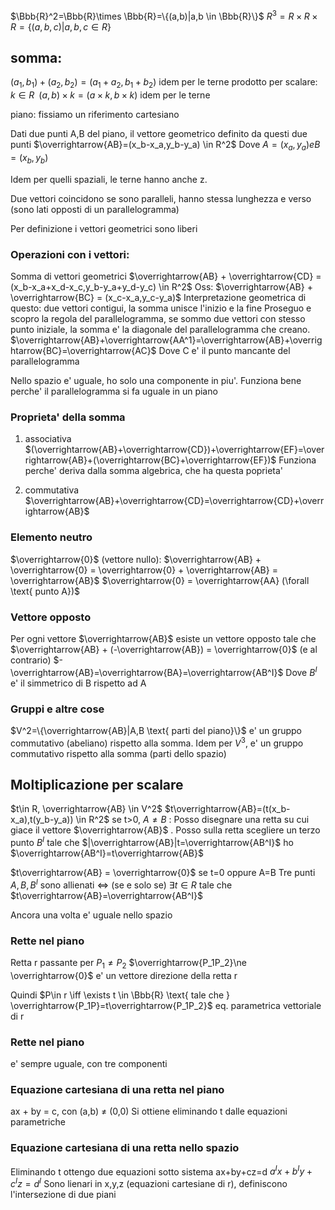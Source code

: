 $\Bbb{R}^2=\Bbb{R}\times \Bbb{R}=\{(a,b)|a,b \in \Bbb{R}\}$
$R^3=R\times R \times R=\{(a,b,c)|a,b,c \in R\}$


## somma: 
$(a_1,b_1)+(a_2,b_2)=(a_1+a_2,b_1+b_2)$
idem per le terne
prodotto per scalare: $k\in R \;\;(a,b)\times k=(a\times k,b \times k)$
idem per le terne

piano: fissiamo un riferimento cartesiano

Dati due punti A,B del piano, il vettore geometrico definito da questi due punti $\overrightarrow{AB}=(x_b-x_a,y_b-y_a) \in R^2$
Dove $A = (x_a, y_a) e B=(x_b,y_b)$

Idem per quelli spaziali, le terne hanno anche z.

Due vettori coincidono se sono paralleli, hanno stessa lunghezza e verso (sono lati opposti di un parallelogramma)

Per definizione i vettori geometrici sono liberi

### Operazioni con i vettori:
Somma di vettori geometrici
$\overrightarrow{AB} + \overrightarrow{CD} = (x_b-x_a+x_d-x_c,y_b-y_a+y_d-y_c) \in R^2$
Oss: 
$\overrightarrow{AB} + \overrightarrow{BC} = (x_c-x_a,y_c-y_a)$
Interpretazione geometrica di questo: due vettori contigui, la somma unisce l'inizio e la fine
Proseguo e scopro la regola del parallelogramma, se sommo due vettori con stesso punto iniziale, la somma e' la diagonale del parallelogramma che creano.
$\overrightarrow{AB}+\overrightarrow{AA^1}=\overrightarrow{AB}+\overrightarrow{BC}=\overrightarrow{AC}$
Dove C e' il punto mancante del parallelogramma

Nello spazio e' uguale, ho solo una componente in piu'. Funziona bene perche' il parallelogramma si fa uguale in un piano

### Proprieta' della somma
1. associativa
$(\overrightarrow{AB}+\overrightarrow{CD})+\overrightarrow{EF}=\overrightarrow{AB}+(\overrightarrow{BC}+\overrightarrow{EF})$
Funziona perche' deriva dalla somma algebrica, che ha questa poprieta'

2. commutativa
$\overrightarrow{AB}+\overrightarrow{CD}=\overrightarrow{CD}+\overrightarrow{AB}$
### Elemento neutro
$\overrightarrow{0}$ (vettore nullo): $\overrightarrow{AB} + \overrightarrow{0} = \overrightarrow{0} + \overrightarrow{AB} = \overrightarrow{AB}$
$\overrightarrow{0} = \overrightarrow{AA} (\forall \text{ punto A})$
### Vettore opposto
Per ogni vettore $\overrightarrow{AB}$ esiste un vettore opposto tale che $\overrightarrow{AB} + (-\overrightarrow{AB}) = \overrightarrow{0}$   (e al contrario)
$-\overrightarrow{AB}=\overrightarrow{BA}=\overrightarrow{AB^I}$
Dove $B^I$ e' il simmetrico di B rispetto ad A
### Gruppi e altre cose
$V^2=\{\overrightarrow{AB}|A,B \text{  parti del piano}\}$
e' un gruppo commutativo (abeliano) rispetto alla somma.
Idem per $V^3$, e' un gruppo commutativo rispetto alla somma (parti dello spazio)

## Moltiplicazione per scalare
$t\in R, \overrightarrow{AB} \in V^2$
$t\overrightarrow{AB}=(t(x_b-x_a),t(y_b-y_a)) \in R^2$
se t>0, $A\ne B$ :
Posso disegnare una retta su cui giace il vettore $\overrightarrow{AB}$ . Posso sulla retta scegliere un terzo punto $B^I$ tale che $|\overrightarrow{AB}|t=\overrightarrow{AB^I}$
ho $\overrightarrow{AB^I}=t\overrightarrow{AB}$

$t\overrightarrow{AB} = \overrightarrow{0}$ se t=0 oppure A=B
Tre punti $A,B,B^I$ sono allienati <=> (se e solo se)
$\exists t \in R$ tale che $t\overrightarrow{AB}=\overrightarrow{AB^I}$

Ancora una volta e' uguale nello spazio

### Rette nel piano
Retta r passante per $P_1\ne P_2$
$\overrightarrow{P_1P_2}\ne \overrightarrow{0}$  e' un vettore direzione della retta r

Quindi $P\in r \iff \exists t \in \Bbb{R} \text{ tale che } \overrightarrow{P_1P}=t\overrightarrow{P_1P_2}$
eq. parametrica vettoriale di r

### Rette nel piano
e' sempre uguale, con tre componenti

### Equazione cartesiana di una retta nel piano

ax + by = c, con (a,b) $\ne$ (0,0)
Si ottiene eliminando t dalle equazioni parametriche

### Equazione cartesiana di una retta nello spazio
Eliminando t ottengo due equazioni sotto sistema
ax+by+cz=d
$a^Ix+b^Iy+c^Iz=d^I$
Sono lienari in x,y,z (equazioni cartesiane di r), definiscono l'intersezione di due piani